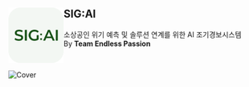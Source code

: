 ## SIG:AI <img src="./images/icon.svg" alt="SIG:AI Icon" height="110" width="auto" align="left" />
소상공인 위기 예측 및 솔루션 연계를 위한 AI 조기경보시스템
<br/> By **Team Endless Passion**

<br />

![Cover](https://github.com/user-attachments/assets/897e8d8e-166a-4ff3-91bf-693c18a23478)
